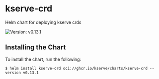 # kserve-crd

Helm chart for deploying kserve crds

![Version: v0.13.1](https://img.shields.io/badge/Version-v0.13.1-informational?style=flat-square)

## Installing the Chart

To install the chart, run the following:

```console
$ helm install kserve-crd oci://ghcr.io/kserve/charts/kserve-crd --version v0.13.1
```
